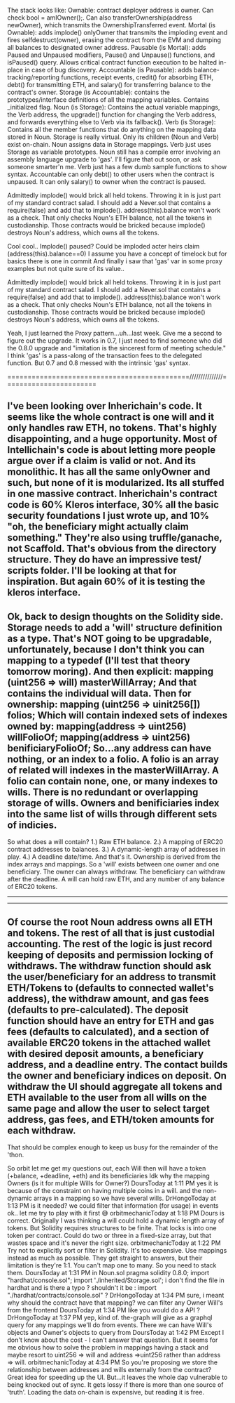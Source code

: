 
The stack looks like:
Ownable: contract deployer address is owner.  Can check bool = amIOwner();.  Can also transferOwnership(address newOwner), which transmits the OwnershipTransferred event.
Mortal (is Ownable): adds implode() onlyOwner that transmits the imploding event and fires selfdestruct(owner), erasing the contract from the EVM and dumping all balances to designated owner address.
Pausable (is Mortal): adds Paused and Unpaused modifiers, Pause() and Unpause() functions, and isPaused() query.  Allows critical contract function execution to be halted in-place in case of bug discovery.
Accountable (is Pausable): adds balance-tracking/reporting functions, receipt events, credit() for absorbing ETH, debt() for transmitting ETH, and salary() for transferring balance to the contract's owner.
Storage (is Accountable): contains the prototypes/interface definitions of all the mapping variables.  Contains _initialized flag.
Noun (is Storage): Contains the actual variable mappings, the Verb address, the upgrade() function for changing the Verb address, and forwards everything else to Verb via its fallback().
Verb (is Storage): Contains all the member functions that do anything on the mapping data stored in Noun.
Storage is really virtual.  Only its children (Noun and Verb) exist on-chain.  Noun assigns data in Storage mappings.  Verb just uses Storage as variable prototypes.
Noun still has a compile error involving an assembly language upgrade to 'gas'.  I'll figure that out soon, or ask someone smarter'n me.
Verb just has a few dumb sample functions to show syntax.
Accountable can only debt() to other users when the contract is unpaused.  It can only salary() to owner when the contract is paused.



Admittedly implode() would brick all held tokens.  Throwing it in is just part of my standard contract salad.  I should add a Never.sol that contains a require(false) and add that to implode().
address(this).balance won't work as a check.  That only checks Noun's ETH balance, not all the tokens in custodianship.  Those contracts would be bricked because implode() destroys Noun's address, which owns all the tokens.


Cool cool.. Implode() paused? Could be imploded acter heirs claim (address(this).balance==0)
I assume you have a concept of timelock but for basics there is one in commit
And finally i saw that 'gas' var in some proxy examples but not quite sure of its value..


Admittedly implode() would brick all held tokens.  Throwing it in is just part of my standard contract salad.  I should add a Never.sol that contains a require(false) and add that to implode().
address(this).balance won't work as a check.  That only checks Noun's ETH balance, not all the tokens in custodianship.  Those contracts would be bricked because implode() destroys Noun's address, which owns all the tokens.


Yeah, I just learned the Proxy pattern...uh...last week.  Give me a second to figure out the upgrade.  It works in 0.7, I just need to find someone who did the 0.8.0 upgrade and "imitation is the sincerest form of meeting schedule."
I think 'gas' is a pass-along of the transaction fees to the delegated function.
But 0.7 and 0.8 messed with the intrinsic 'gas' syntax.


=============================================///////////////=======================

I've been looking over Inherichain's code.  It seems like the whole contract is one will and it only handles raw ETH, no tokens.  That's highly disappointing, and a huge opportunity.
Most of Intellichain's code is about letting more people argue over if a claim is valid or not.  And its monolithic.  It has all the same onlyOwner and such, but none of it is modularized.  Its all stuffed in one massive contract.
Inherichain's contract code is 60% Kleros interface, 30% all the basic security foundations I just wrote up, and 10% "oh, the beneficiary might actually claim something."
They're also using truffle/ganache, not Scaffold.   That's obvious from the directory structure.
They do have an impressive test/ scripts folder.   I'll be looking at that for inspiration.  But again 60% of it is testing the kleros interface.
---------------------------------------------------
Ok, back to design thoughts on the Solidity side.  Storage needs to add a 'will' structure definition as a type.   That's NOT going to be upgradable, unfortunately, because I don't think you can mapping to a typedef (I'll test that theory tomorrow moring).  And then explicit:
mapping (uint256 => will) masterWillArray;
And that contains the individual will data.
Then for ownership:
mapping (uint256 => uinit256[]) folios;
Which will contain indexed sets of indexes owned by:
mapping(address => uint256) willFolioOf;
mapping(address => uint256) benificiaryFolioOf;
So...any address can have nothing, or an index to a folio.   A folio is an array of related will indexes in the masterWillArray.
A folio can contain none, one, or many indexes to wills.
There is no redundant or overlapping storage of wills.
Owners and benificiaries index into the same list of wills through different sets of indicies.
---------------------------------------------------
So what does a will contain?
1.) Raw ETH balance.
2.) A mapping of ERC20 contract addresses to balances.
3.) A dynamic-length array of addresses in play.
4.) A deadline date/time.
And that's it.
Ownership is derived from the index arrays and mappings.
So a 'will' exists between one owner and one beneficiary.  The owner can always withdraw.  The beneficiary can withdraw after the deadline.
A will can hold raw ETH, and any number of any balance of ERC20 tokens.
___
----------------------------------------------
Of course the root Noun address owns all ETH and tokens.  The rest of all that is just custodial accounting.
The rest of the logic is just record keeping of deposits and permission locking of withdraws.
The withdraw function should ask the user/beneficiary for an address to transmit ETH/Tokens to (defaults to connected wallet's address), the withdraw amount, and gas fees (defaults to pre-calculated).
The deposit function should have an entry for ETH and gas fees (defaults to calculated), and a section of available ERC20 tokens in the attached wallet with desired deposit amounts, a beneficiary address, and a deadline entry.
The contact builds the owner and beneficiary indices on deposit.
On withdraw the UI should aggregate all tokens and ETH available to the user from all wills on the same page and allow the user to select target address, gas fees, and ETH/token amounts for each withdraw.
-------------------------------------------
That should be complex enough to keep us busy for the remainder of the 'thon.



So orbit let me get my questions out, each Will then will have a token (+balance, +deadline, +eth) and its beneficiaries
Idk why the mapping Owners (is it for multiple Wills for Owner?)
DoursToday at 1:11 PM
yes it is
because of the constraint on having multiple coins in a will.
and the non-dynamic arrays in a mapping
so we have several wills.
DrHongoToday at 1:13 PM
is it needed? we could filter that information (for usage) in events
ok.. let me try to play with it first :sweat_smile:
orbitmechanicToday at 1:18 PM
Dours is correct.  Originally I was thinking a will could hold a dynamic length array of tokens.  But Solidity requires structures to be finite.  That locks is into one token per contract.  Could do two or three in a fixed-size array, but that wastes space and it's never the right size.
orbitmechanicToday at 1:22 PM
Try not to explicitly sort or filter in Solidity.  It's too expensive.  Use mappings instead as much as possible.  They get straight to answers, but their limitation is they're 1:1.  You can't map one to many.  So you need to stack them.
DoursToday at 1:31 PM
in Noun.sol
pragma solidity 0.8.0;
import "hardhat/console.sol";
import './inherited/Storage.sol';
i don't find the file in hardhat  and is there a typo ? shouldn't it be :
import "./hardhat/contracts/console.sol" ?
DrHongoToday at 1:34 PM
sure, i meant why should the contract have that mapping? we can filter any Owner Will's from the frontend
DoursToday at 1:34 PM
like you would do a API ?
DrHongoToday at 1:37 PM
yep, kind of. the-graph will give as a graphql query for any mappings we'll do from events. There we can have Will's objects and Owner's objects to query from
DoursToday at 1:42 PM
Except I don't know about the cost - I can't answer that question. But it seems for me obvious how to solve the problem in mappings having a stack and maybe resort to uint256 => will and address =>uint256 rather than address => will.
orbitmechanicToday at 4:34 PM
So you're proposing we store the relationship between addresses and wills externally from the contract?  Great idea for speeding up the UI.  But...it leaves the whole dap vulnerable to being knocked out of sync.  It gets lossy if there is more than one source of 'truth'.
Loading the data on-chain is expensive, but reading it is free.


